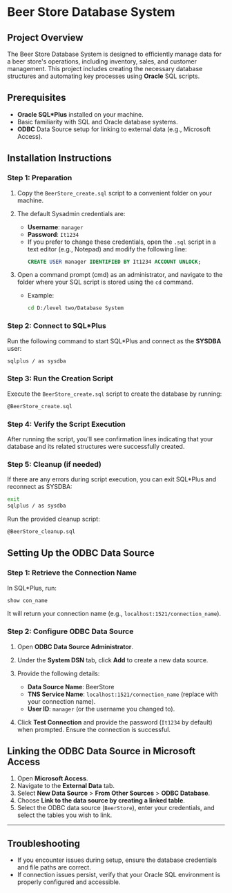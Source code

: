 
# Beer Store Database System

## Project Overview
The Beer Store Database System is designed to efficiently manage data for a beer store's operations, including inventory, sales, and customer management. This project includes creating the necessary database structures and automating key processes using **Oracle** SQL scripts.

## Prerequisites
- **Oracle SQL*Plus** installed on your machine.
- Basic familiarity with SQL and Oracle database systems.
- **ODBC** Data Source setup for linking to external data (e.g., Microsoft Access).

## Installation Instructions

### Step 1: Preparation
1. Copy the `BeerStore_create.sql` script to a convenient folder on your machine.
2. The default Sysadmin credentials are:
   - **Username**: `manager`
   - **Password**: `It1234`
   - If you prefer to change these credentials, open the `.sql` script in a text editor (e.g., Notepad) and modify the following line:
     ```sql
     CREATE USER manager IDENTIFIED BY It1234 ACCOUNT UNLOCK;
     ```

3. Open a command prompt (cmd) as an administrator, and navigate to the folder where your SQL script is stored using the `cd` command.
   - Example:
     ```bash
     cd D:/level two/Database System
     ```

### Step 2: Connect to SQL*Plus
Run the following command to start SQL*Plus and connect as the **SYSDBA** user:
```bash
sqlplus / as sysdba
```

### Step 3: Run the Creation Script
Execute the `BeerStore_create.sql` script to create the database by running:
```bash
@BeerStore_create.sql
```

### Step 4: Verify the Script Execution
After running the script, you'll see confirmation lines indicating that your database and its related structures were successfully created.

### Step 5: Cleanup (if needed)
If there are any errors during script execution, you can exit SQL*Plus and reconnect as SYSDBA:
```bash
exit
sqlplus / as sysdba
```
Run the provided cleanup script:
```bash
@BeerStore_cleanup.sql
```

## Setting Up the ODBC Data Source

### Step 1: Retrieve the Connection Name
In SQL*Plus, run:
```bash
show con_name
```
It will return your connection name (e.g., `localhost:1521/connection_name`).

### Step 2: Configure ODBC Data Source
1. Open **ODBC Data Source Administrator**.
2. Under the **System DSN** tab, click **Add** to create a new data source.
3. Provide the following details:
   - **Data Source Name**: BeerStore
   - **TNS Service Name**: `localhost:1521/connection_name` (replace with your connection name).
   - **User ID**: `manager` (or the username you changed to).

4. Click **Test Connection** and provide the password (`It1234` by default) when prompted. Ensure the connection is successful.

## Linking the ODBC Data Source in Microsoft Access

1. Open **Microsoft Access**.
2. Navigate to the **External Data** tab.
3. Select **New Data Source** > **From Other Sources** > **ODBC Database**.
4. Choose **Link to the data source by creating a linked table**.
5. Select the ODBC data source (`BeerStore`), enter your credentials, and select the tables you wish to link.

---

## Troubleshooting
- If you encounter issues during setup, ensure the database credentials and file paths are correct.
- If connection issues persist, verify that your Oracle SQL environment is properly configured and accessible.

